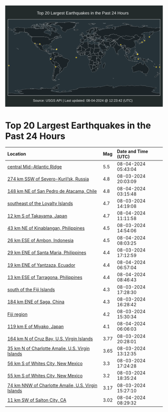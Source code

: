 ![Map](./map.png)

# Top 20 Largest Earthquakes in the Past 24 Hours

| Location | Mag | Date and Time (UTC) |
|:---|:---|:---|
| [central Mid-Atlantic Ridge](https://earthquake.usgs.gov/earthquakes/eventpage/us6000ni0g) | 5.5 | 08-04-2024 05:43:04 |
| [274 km SSW of Severo-Kuril’sk, Russia](https://earthquake.usgs.gov/earthquakes/eventpage/us6000nhyt) | 4.8 | 08-03-2024 20:03:09 |
| [148 km NE of San Pedro de Atacama, Chile](https://earthquake.usgs.gov/earthquakes/eventpage/us6000ni02) | 4.8 | 08-04-2024 03:15:48 |
| [southeast of the Loyalty Islands](https://earthquake.usgs.gov/earthquakes/eventpage/us6000nhwm) | 4.7 | 08-03-2024 14:19:08 |
| [12 km S of Takayama, Japan](https://earthquake.usgs.gov/earthquakes/eventpage/us6000ni1d) | 4.7 | 08-04-2024 11:11:58 |
| [43 km NE of Kinablangan, Philippines](https://earthquake.usgs.gov/earthquakes/eventpage/us6000nhx3) | 4.5 | 08-03-2024 14:54:06 |
| [26 km ESE of Ambon, Indonesia](https://earthquake.usgs.gov/earthquakes/eventpage/us6000ni0z) | 4.5 | 08-04-2024 08:03:25 |
| [29 km ENE of Santa Maria, Philippines](https://earthquake.usgs.gov/earthquakes/eventpage/us6000nhxt) | 4.4 | 08-03-2024 17:12:59 |
| [19 km ENE of Yantzaza, Ecuador](https://earthquake.usgs.gov/earthquakes/eventpage/us6000ni0m) | 4.4 | 08-04-2024 06:57:04 |
| [13 km ESE of Tarragona, Philippines](https://earthquake.usgs.gov/earthquakes/eventpage/us6000ni12) | 4.4 | 08-04-2024 08:46:43 |
| [south of the Fiji Islands](https://earthquake.usgs.gov/earthquakes/eventpage/us6000nhy1) | 4.3 | 08-03-2024 17:28:30 |
| [184 km ENE of Saga, China](https://earthquake.usgs.gov/earthquakes/eventpage/us6000nhxg) | 4.3 | 08-03-2024 16:28:42 |
| [Fiji region](https://earthquake.usgs.gov/earthquakes/eventpage/us6000nhx7) | 4.2 | 08-03-2024 15:30:34 |
| [119 km E of Miyako, Japan](https://earthquake.usgs.gov/earthquakes/eventpage/us6000ni0i) | 4.1 | 08-04-2024 06:06:03 |
| [164 km N of Cruz Bay, U.S. Virgin Islands](https://earthquake.usgs.gov/earthquakes/eventpage/pr2024216001) | 3.77 | 08-03-2024 20:28:01 |
| [35 km N of Charlotte Amalie, U.S. Virgin Islands](https://earthquake.usgs.gov/earthquakes/eventpage/pr2024216000) | 3.65 | 08-03-2024 13:12:35 |
| [56 km S of Whites City, New Mexico](https://earthquake.usgs.gov/earthquakes/eventpage/tx2024pedq) | 3.3 | 08-03-2024 17:24:28 |
| [55 km S of Whites City, New Mexico](https://earthquake.usgs.gov/earthquakes/eventpage/tx2024pefy) | 3.2 | 08-03-2024 18:35:24 |
| [74 km NNW of Charlotte Amalie, U.S. Virgin Islands](https://earthquake.usgs.gov/earthquakes/eventpage/pr71456908) | 3.17 | 08-03-2024 15:27:10 |
| [11 km SW of Salton City, CA](https://earthquake.usgs.gov/earthquakes/eventpage/ci40861552) | 3.02 | 08-04-2024 08:29:32 |
